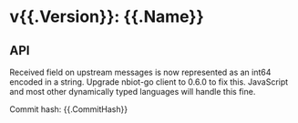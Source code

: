 # v{{.Version}}: {{.Name}}

## API

Received field on upstream messages is now represented as an int64 encoded
in a string. Upgrade nbiot-go client to 0.6.0 to fix this. JavaScript and
most other dynamically typed languages will handle this fine.

Commit hash: {{.CommitHash}}
